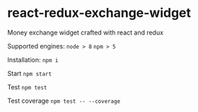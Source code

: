 # react-redux-exchange-widget

Money exchange widget crafted with react and redux

Supported engines:
`node > 8`
`npm > 5`

Installation:
`npm i`

Start
`npm start`

Test
`npm test`

Test coverage
`npm test -- --coverage`
